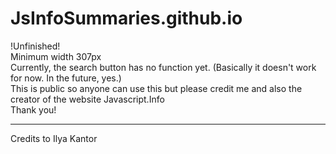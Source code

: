 # JsInfoSummaries.github.io
!Unfinished! <br>
Minimum width 307px <br>
Currently, the search button has no function yet. (Basically it doesn't work for now. In the future, yes.)<br>
This is public so anyone can use this but please credit me and also the creator of the website Javascript.Info <br>
Thank you!
<hr>
Credits to Ilya Kantor
